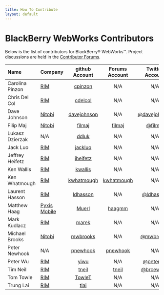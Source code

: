 ```yaml
---
title: How To Contribute
layout: default
---
```


# BlackBerry WebWorks Contributors

Below is the list of contributors for BlackBerry&reg; WebWorks&trade;.  Project discussions are held in the [Contributor Forums](http://supportforums.blackberry.com/t5/BlackBerry-WebWorks/bd-p/ww_con).

Name | Company | github Account| Forums Account| Twitter Account
:------------|:------------|:------------:|:-----------:|:------------:
Carolina Pinzon | [RIM](http://www.rim.com/)  | [cpinzon](https://github.com/cpinzon) | N/A | N/A
Chris Del Col | [RIM](http://www.rim.com/)  | [cdelcol](https://github.com/cdelcol) | N/A | N/A
Dave Johnson| [Nitobi](http://www.nitobi.com/) | [davejohnson](https://github.com/davejohnson) | N/A  | [@davejohnson](http://twitter.com/#!/davejohnson)
Filip Maj | [Nitobi](http://www.nitobi.com/) | [filmaj](https://github.com/filmaj) | [filmaj](http://supportforums.blackberry.com/t5/user/viewprofilepage/user-id/111678)  | [@filmaj](http://twitter.com/#!/filmaj) 
Lukasz Dzierzak | N/A | [ddluk](https://github.com/ddluk) | N/A  | N/A 
Jack Luo | [RIM](http://www.rim.com/) | [jackluo](https://github.com/jackluo) | N/A | N/A
Jeffrey Heifetz | [RIM](http://www.rim.com/) | [jheifetz](https://github.com/jheifetz) | N/A | N/A
Ken Wallis | [RIM](http://www.rim.com/)  | [kwallis](https://github.com/kwallis) | N/A | N/A
Ken Whatmough | [RIM](http://www.rim.com/)  | [kwhatmough](https://github.com/kwhatmough) | [kwhatmough](http://supportforums.blackberry.com/t5/user/viewprofilepage/user-id/327507) | N/A
Laurent Hasson | [RIM](http://www.rim.com/)  | [ldhasson](https://github.com/ldhasson) | N/A | [@ldhasson](http://twitter.com/#!/ldhasson)
Matthew Haag | [Pyxis Mobile](http://pyxismobile.com/) | [Muerl](https://github.com/Muerl) | [haagmm](http://supportforums.blackberry.com/t5/user/viewprofilepage/user-id/15228)  | N/A 
Mark Kudlacz | [RIM](http://www.rim.com/) | [marek](https://github.com/marek) | N/A | N/A
Michael Brooks | [Nitobi](http://www.nitobi.com/) | [mwbrooks](https://github.com/mwbrooks) | N/A  | [@mwbrooks](http://twitter.com/#!/mwbrooks) 
Peter Newhook | N/A  | [pnewhook](https://github.com/pnewhook) | [pnewhook](http://supportforums.blackberry.com/t5/user/viewprofilepage/user-id/276563)  | N/A 
Peter Wu | [RIM](http://www.rim.com/)  | [yiwu](https://github.com/yiwu) | N/A | [@peterwu](http://twitter.com/#!/peterwu)
Tim Neil | [RIM](http://www.rim.com/)  | [tneil](https://github.com/tneil) | [tneil](http://supportforums.blackberry.com/t5/user/viewprofilepage/user-id/28983) | [@brcewane](http://twitter.com/#!/brcewane)
Tom Towle | [RIM](http://www.rim.com/) | [TowleT](https://github.com/TowleT) | N/A | N/A
Trung Lai | [RIM](http://www.rim.com/) | [tlai](https://github.com/tlai) | N/A | N/A

  
 
 
